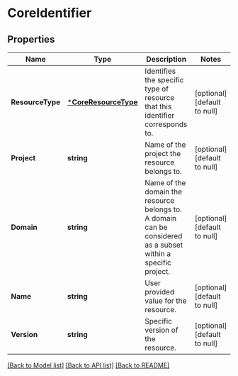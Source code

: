 # CoreIdentifier

## Properties
Name | Type | Description | Notes
------------ | ------------- | ------------- | -------------
**ResourceType** | [***CoreResourceType**](coreResourceType.md) | Identifies the specific type of resource that this identifier corresponds to. | [optional] [default to null]
**Project** | **string** | Name of the project the resource belongs to. | [optional] [default to null]
**Domain** | **string** | Name of the domain the resource belongs to. A domain can be considered as a subset within a specific project. | [optional] [default to null]
**Name** | **string** | User provided value for the resource. | [optional] [default to null]
**Version** | **string** | Specific version of the resource. | [optional] [default to null]

[[Back to Model list]](../README.md#documentation-for-models) [[Back to API list]](../README.md#documentation-for-api-endpoints) [[Back to README]](../README.md)


